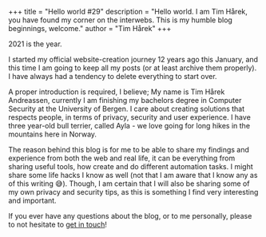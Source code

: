 +++
title = "Hello world #29"
description = "Hello world. I am Tim Hårek, you have found my corner on the interwebs. This is my humble blog beginnings, welcome." 
author = "Tim Hårek"
+++

2021 is the year.

I started my official website-creation journey 12 years ago this January, and
this time I am going to keep all my posts (or at least archive them properly). I
have always had a tendency to delete everything to start over.

A proper introduction is required, I believe; My name is Tim Hårek Andreassen,
currently I am finishing my bachelors degree in Computer Security at the
University of Bergen. I care about creating solutions that respects people, in
terms of privacy, security and user experience. I have three year-old bull
terrier, called Ayla - we love going for long hikes in the mountains here in
Norway.

The reason behind this blog is for me to be able to share my findings and
experience from both the web and real life, it can be everything from sharing
useful tools, how create and do different automation tasks. I might share some
life hacks I know as well (not that I am aware that I know any as of this
writing 😅). Though, I am certain that I will also be sharing some of my own
privacy and security tips, as this is something I find very interesting and
important.

If you ever have any questions about the blog, or to me personally, please to
not hesitate to [get in touch](/connect)!

